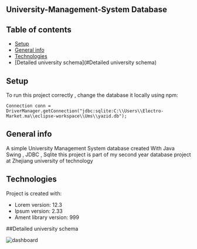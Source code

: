 ## University-Management-System Database 

## Table of contents
* [Setup](#setup)
* [General info](#general-info)
* [Technologies](#technologies)
* [Detailed university schema](#Detailed university schema)

## Setup
To run this project correctly , change the database it locally using npm:

```
Connection conn = DriverManager.getConnection("jdbc:sqlite:C:\\Users\\Electro-Market.ma\\eclipse-workspace\\Ums\\yazid.db");
```
## General info
A simple University Management System database  created With Java Swing , JDBC , Sqlite
this project is part of my second year database project at Zhejiang university of technology 
	
## Technologies
Project is created with:
* Lorem version: 12.3
* Ipsum version: 2.33
* Ament library version: 999

##Detailed university schema



	




![dashboard](https://user-images.githubusercontent.com/78693054/181719780-f7557659-58cc-43f0-bfb2-fb7606572467.png)
